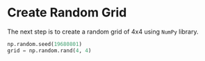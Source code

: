 # Create Random Grid

The next step is to create a random grid of 4x4 using `NumPy` library.

```python
np.random.seed(19680801)
grid = np.random.rand(4, 4)
```
